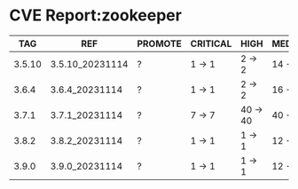 # CVE Report:zookeeper
|  TAG   |       REF       | PROMOTE | CRITICAL |   HIGH   |  MEDIUM  |   LOW    | UNKNOWN |
|--------|-----------------|---------|----------|----------|----------|----------|---------|
| 3.5.10 | 3.5.10_20231114 | ?       | 1 -> 1   | 2 -> 2   | 14 -> 13 | 43 -> 40 | 0 -> 0  |
| 3.6.4  | 3.6.4_20231114  | ?       | 1 -> 1   | 2 -> 2   | 16 -> 15 | 42 -> 39 | 0 -> 0  |
| 3.7.1  | 3.7.1_20231114  | ?       | 7 -> 7   | 40 -> 40 | 40 -> 40 | 87 -> 87 | 0 -> 0  |
| 3.8.2  | 3.8.2_20231114  | ?       | 1 -> 1   | 1 -> 1   | 12 -> 11 | 41 -> 38 | 0 -> 0  |
| 3.9.0  | 3.9.0_20231114  | ?       | 1 -> 1   | 1 -> 1   | 12 -> 11 | 41 -> 38 | 0 -> 0  |
